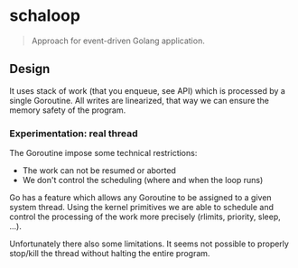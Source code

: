 # schaloop

> Approach for event-driven Golang application.

## Design

It uses stack of work (that you enqueue, see API) which is processed by a single Goroutine. All writes are linearized, that way we can ensure the memory safety of the program.

### Experimentation: real thread

The Goroutine impose some technical restrictions:
- The work can not be resumed or aborted
- We don't control the scheduling (where and when the loop runs)

Go has a feature which allows any Goroutine to be assigned to a given system thread. Using the kernel primitives we are able to schedule and control the processing of the work more precisely (rlimits, priority, sleep, ...).

Unfortunately there also some limitations. It seems not possible to properly stop/kill the thread without halting the entire program.
